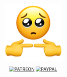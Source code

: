 <div align="center">

![FOR_ME](https://raw.githubusercontent.com/degeneratehyperbola/degeneratehyperbola/master/is_for_me.png)

[![PATREON](https://img.shields.io/badge/%20-Patreon-orange?style=plastic&logo=patreon&logoColor=444)](https://www.patreon.com/hyperbola)
[![PAYPAL](https://img.shields.io/badge/%20-PayPal-orange?style=plastic&logo=paypal&logoColor=444)](https://www.paypal.me/ivanhudikov)

</div>
